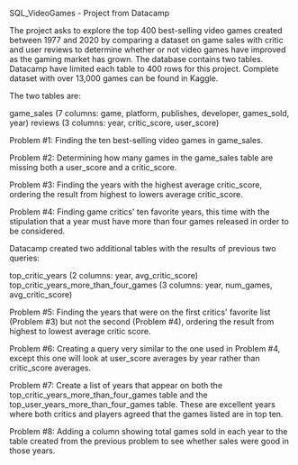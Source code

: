 SQL_VideoGames - Project from Datacamp

The project asks to explore the top 400 best-selling video games created between 1977 and 2020 by comparing a dataset on game sales with critic and user reviews to determine whether or not video games have improved as the gaming market has grown.
The database contains two tables. Datacamp have limited each table to 400 rows for this project. Complete dataset with over 13,000 games can be found in Kaggle.

The two tables are:

game_sales (7 columns: game, platform, publishes, developer, games_sold, year)
reviews (3 columns: year, critic_score, user_score)

Problem #1:
Finding the ten best-selling video games in game_sales.

Problem #2:
Determining how many games in the game_sales table are missing both a user_score and a critic_score.

Problem #3:
Finding the years with the highest average critic_score, ordering the result from highest to lowers average critic_score.

Problem #4:
Finding game critics' ten favorite years, this time with the stipulation that a year must have more than four games released in order to be considered.

Datacamp created two additional tables with the results of previous two queries:

top_critic_years (2 columns: year, avg_critic_score)
top_critic_years_more_than_four_games (3 columns: year, num_games, avg_critic_score)

Problem #5:
Finding the years that were on the first critics' favorite list (Problem #3) but not the second (Problem #4), ordering the result from highest to lowest average critic score.

Problem #6:
Creating a query very similar to the one used in Problem #4, except this one will look at user_score averages by year rather than critic_score averages.

Problem #7:
Create a list of years that appear on both the top_critic_years_more_than_four_games table and the top_user_years_more_than_four_games table. These are excellent years where both critics and players agreed that the games listed are in top ten.

Problem #8:
Adding a column showing total games sold in each year to the table created from the previous problem to see whether sales were good in those years. 

